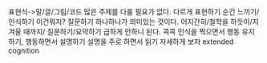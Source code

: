 


표현식->말/글/그림/코드
많은 주제를 다룰 필요가 없다.
다르게 표현하기
순간 느끼기/인식하기
이건뭐지? 질문하기
하나하나가 의미있는 것이다.
어지간히/철학을 하듯이/지겨울 때까지/
질문하기/요약하기
급하게 안하니 된다.
콕콕 인식을 찍으면서 행동 유지하기, 행동하면서 설명하기
설명을 주로 하면서 읽기
자세하게 보자
extended cognition

